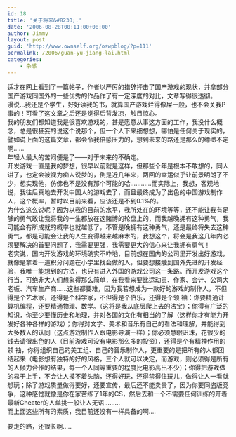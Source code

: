 ```yaml
---
id: 18
title: '关于将来&#8230;.'
date: '2006-08-28T00:11:00+08:00'
author: Jimmy
layout: post
guid: 'http://www.ownself.org/oswpblog/?p=111'
permalink: /2006/guan-yu-jiang-lai.html
categories:
    - 杂感
---
```


 适才在网上看到了一篇帖子，作者以严厉的措辞抨击了国产游戏的现状，并拿部分国产游戏同国外的一些优秀的作品作了有一定深度的对比，文章写得很透彻。   
 漫说…我还是个学生，好好读我的书，就算国产游戏烂得像屎一般，也不会关我P事的！可看了这文章之后还是觉得后背发凉，触目惊心。   
 我的朋友们都知道我是很喜欢游戏的，甚是愿意从事这方面的工作，我没什么概念，总是很狂妄的说这个说那个，但一个人下来细想想，哪怕是任何关于现实的，譬如说上面的这篇文章，都会令我倍感压力的，想到未来的路还是那么的缥缈不定啊……   
 年轻人最大的苦闷便是了——对于未来的不确定。   
 开发游戏一直是我的梦想，很早以前就是这样，但那些个年是根本不敢想的，同人讲了，也定会被视为痴人说梦的，倒是近几年来，两回的幸运似乎让前景明朗了不少，想实现他，仿佛也不是没有那个可能的哈…………而实际上，我想，客观地说，我往后真地去开发中国人的游戏去了，而且最终成为了出色的中国游戏制作人，这个概率，暂时以目前来看，应该还是不到0.1%的。   
 为什么这么说呢？因为以我的目前的水平，我所处在的环境等等，还不能让我有足够的勇气敢让我将我的一生都放在这赌博的轮盘上的，而我越晚拥有这种勇气，我可能会有所成就的概率也就越低了，不管是晚拥有这种勇气，还是最终将失去这种勇气，都是可能会让我的人生变得越来越麻木的，我想这个，将会是我这几年内必须要解决的首要问题了，我需要更强，我需要更大的信心来让我拥有勇气！   
 老实说，国内开发游戏的环境确实不咋地，目前想在国内的公司里开发出好游戏，就像是拿着一道积分问题在小学里找会做的人，但要想接触到国外先进的开发经验，我唯一能想到的方法，也只有进入外国的游戏公司这一条路。而开发游戏这个行当，可绝非大人们想象得那么简单，在我看来要比运动员、作家、会计、公司大老板、汽车生产商……这些都要难，因为我若想成为一款好的游戏的制作人，不但得是个艺术家，还得是个科学家，不但得是个伯乐，还得是个领 袖：你要精通计算机编程，还要精通物理、数学。（这将是我从底层爬上去的法宝）；你得有广泛的知识，你至少要懂历史和地理，并对各国的文化有相当的了解（这样你才有能力开发好各种各样的游戏）；你得对文学、美术和音乐有自己的看法和理解，并能得到大多数人的认同（这点游戏制作人跟电影导演一样）；你必须慧眼识珠，花很少的钱去请很出色的人（目前游戏可没有电影那么多的投资），还得是个有精神作用的领 袖，你得组织自己的美工组、自己的音乐制作人，更重要的是把所有的人都团结起来（电影想有独特的好的风格，三个人就可以决定，而游戏，则必须得是所有的人倾力合作的结果，每一个人同等重要的程度比电影高出不少）；你得把游戏做的易于上手，不会让人摸不着头脑，还得好玩，还得禁得住玩儿，做得让人一看就想玩；除了游戏质量做得要好，还要宣传，最后还不能卖贵了，因为你要同盗版竞争，这种感觉就像是你在家苦练了1年的CS，然后去和一个不需要任何训练的开着最新Cheater的人单挑一般让人无语………   
 而上面这些所有的素质，我目前还没有一样具备的啊….

 要走的路，还很长啊…..